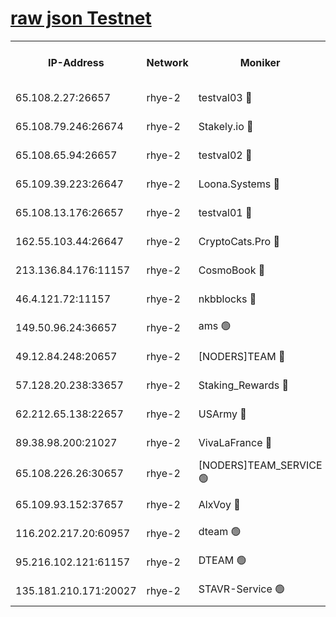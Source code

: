 
[raw json Testnet](https://rpc-check.quickt.stavr.tech/quickt/rpc-quickt-result.json)
=


<table><tr><th>IP-Address</th><th>Network</th><th>Moniker</th><th>Latest Block Height</th><th>Earliest Block Height</th><th>Catching Up</th><th>Tx Index</th><th>Voting Power</th><th>Scan Time</th></tr><tr><td>65.108.2.27:26657</td><td>rhye-2</td><td>testval03 🔴</td><td>731671</td><td>1</td><td>False</td><td>on</td><td>11002050</td><td>2024-02-09T16:34:57.486215784UTC</td></tr><tr><td>65.108.79.246:26674</td><td>rhye-2</td><td>Stakely.io 🔴</td><td>731672</td><td>1</td><td>False</td><td>on</td><td>10010</td><td>2024-02-09T16:35:01.970587243UTC</td></tr><tr><td>65.108.65.94:26657</td><td>rhye-2</td><td>testval02 🔴</td><td>731672</td><td>1</td><td>False</td><td>on</td><td>11002050</td><td>2024-02-09T16:35:04.824872044UTC</td></tr><tr><td>65.109.39.223:26647</td><td>rhye-2</td><td>Loona.Systems 🔴</td><td>731673</td><td>1</td><td>False</td><td>off</td><td>86949</td><td>2024-02-09T16:35:07.984049249UTC</td></tr><tr><td>65.108.13.176:26657</td><td>rhye-2</td><td>testval01 🔴</td><td>731673</td><td>1</td><td>False</td><td>on</td><td>13082010</td><td>2024-02-09T16:35:08.895762596UTC</td></tr><tr><td>162.55.103.44:26647</td><td>rhye-2</td><td>CryptoCats.Pro 🔴</td><td>731678</td><td>1</td><td>False</td><td>off</td><td>9999</td><td>2024-02-09T16:35:41.344302738UTC</td></tr><tr><td>213.136.84.176:11157</td><td>rhye-2</td><td>CosmoBook 🔴</td><td>731678</td><td>65301</td><td>False</td><td>off</td><td>1528057</td><td>2024-02-09T16:35:34.921505864UTC</td></tr><tr><td>46.4.121.72:11157</td><td>rhye-2</td><td>nkbblocks 🔴</td><td>731670</td><td>70101</td><td>False</td><td>off</td><td>81491</td><td>2024-02-09T16:34:49.586694696UTC</td></tr><tr><td>149.50.96.24:36657</td><td>rhye-2</td><td>ams 🟢</td><td>731676</td><td>133501</td><td>False</td><td>on</td><td>0</td><td>2024-02-09T16:35:24.295825983UTC</td></tr><tr><td>49.12.84.248:20657</td><td>rhye-2</td><td>[NODERS]TEAM 🔴</td><td>731676</td><td>146001</td><td>False</td><td>on</td><td>59690</td><td>2024-02-09T16:35:21.873226654UTC</td></tr><tr><td>57.128.20.238:33657</td><td>rhye-2</td><td>Staking_Rewards 🔴</td><td>731673</td><td>149101</td><td>False</td><td>on</td><td>9900</td><td>2024-02-09T16:35:07.575784933UTC</td></tr><tr><td>62.212.65.138:22657</td><td>rhye-2</td><td>USArmy 🔴</td><td>563100</td><td>198001</td><td>False</td><td>on</td><td>59069</td><td>2024-02-09T16:34:57.039771599UTC</td></tr><tr><td>89.38.98.200:21027</td><td>rhye-2</td><td>VivaLaFrance 🔴</td><td>731670</td><td>220501</td><td>False</td><td>off</td><td>10000</td><td>2024-02-09T16:34:52.115493749UTC</td></tr><tr><td>65.108.226.26:30657</td><td>rhye-2</td><td>[NODERS]TEAM_SERVICE 🟢</td><td>731673</td><td>241501</td><td>False</td><td>on</td><td>0</td><td>2024-02-09T16:35:08.386647362UTC</td></tr><tr><td>65.109.93.152:37657</td><td>rhye-2</td><td>AlxVoy 🔴</td><td>731671</td><td>315173</td><td>False</td><td>on</td><td>143351</td><td>2024-02-09T16:34:54.512586639UTC</td></tr><tr><td>116.202.217.20:60957</td><td>rhye-2</td><td>dteam 🟢</td><td>731673</td><td>421794</td><td>False</td><td>on</td><td>0</td><td>2024-02-09T16:35:05.172735899UTC</td></tr><tr><td>95.216.102.121:61157</td><td>rhye-2</td><td>DTEAM 🟢</td><td>719185</td><td>718201</td><td>False</td><td>on</td><td>0</td><td>2024-02-09T16:35:02.338367917UTC</td></tr><tr><td>135.181.210.171:20027</td><td>rhye-2</td><td>STAVR-Service 🟢</td><td>731675</td><td>730501</td><td>False</td><td>on</td><td>0</td><td>2024-02-09T16:35:19.490854937UTC</td></tr></table>